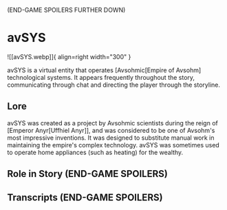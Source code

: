 (END-GAME SPOILERS FURTHER DOWN)

# avSYS

![[avSYS.webp]]{ align=right width="300" }

avSYS is a virtual entity that operates [Avsohmic[Empire of Avsohm] 
technological systems. It appears frequently throughout the story, communicating through chat and directing the player through the storyline.

## Lore

avSYS was created as a project by Avsohmic scientists during the reign of [Emperor Anyr[Uffhiel Anyr]], and was considered to be one of Avsohm's most impressive inventions. It was designed to substitute manual work in maintaining the empire's complex technology. avSYS was sometimes used to operate home appliances (such as heating) for the wealthy.

## Role in Story (END-GAME SPOILERS)

## Transcripts (END-GAME SPOILERS)

